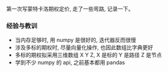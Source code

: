 第一次写蒙特卡洛期权定价, 走了一些弯路, 记录一下。

### 经验与教训

- 当内存足够时, 用 numpy 是很好的, 迭代器反而很慢
- 涉及多标的期权时, 尽量向量化操作, 也因此数组比字典更好
- 多标的期权拟采用三维数组 X Y Z, X 是标的 Y 是路径 Z 是节点
- 学到不少 numpy 的 api, 之前基本都用 pandas
